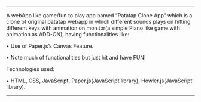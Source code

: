 -------------------------------------------------------------------------------------------------------------------------------------------


A webApp like game/fun to play app named “Patatap Clone App” which is a clone of original patatap webapp in which different sounds plays on hitting different keys with animation on monitor(a simple Piano like game with animation as ADD-ON), having functionalities like:
  
  •	Use of Paper.js’s Canvas Feature.
  
  •	Note much of functionalities but just hit and have FUN!


Technologies used:
  
  •	HTML, CSS, JavaScript, Paper.js(JavaScript library), Howler.js(JavaScript library).
  

-------------------------------------------------------------------------------------------------------------------------------------------
